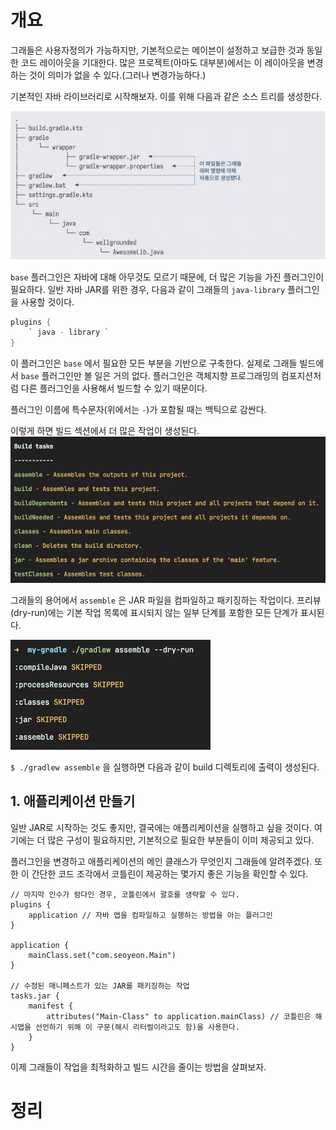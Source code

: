 <!-- Date: 2025-01-27 -->
<!-- Update Date: 2025-01-27 -->
<!-- File ID: 84e0d3f6-bdd3-46e8-a09d-666ded15bfc8 -->
<!-- Author: Seoyeon Jang -->

# 개요

그래들은 사용자정의가 가능하지만, 기본적으로는 메이븐이 설정하고 보급한 것과 동일한 코드 레이아웃을 기대한다. 많은 프로젝트(아마도 대부분)에서는 이 레이아웃을 변경하는 것이 의미가 없을 수 있다.(그러나
변경가능하다.)

기본적인 자바 라이브러리로 시작해보자. 이를 위해 다음과 같은 소스 트리를 생성한다.

![](.11.3.5_빌드_images/2e0a3b45.png)

`base` 플러그인은 자바에 대해 아무것도 모르기 때문에, 더 많은 기능을 가진 플러그인이 필요하다. 일반 자바 JAR를 위한 경우, 다음과 같이 그래들의 `java-library` 플러그인을 사용할 것이다.

```groovy
plugins {
    ` java - library `
}
```

이 플러그인은 `base` 에서 필요한 모든 부분을 기반으로 구축한다. 실제로 그래들 빌드에서 `base` 플러그인만 볼 일은 거의 없다. 플러그인은 객체지향 프로그래밍의 컴포지션처럼 다른 플러그인을 사용해서 빌드할
수 있기 때문이다.

플러그인 이름에 특수문자(위에서는 `-`)가 포함될 때는 백틱으로 감싼다.

이렇게 하면 빌드 섹션에서 더 많은 작업이 생성된다.
![](.11.3.5_빌드_images/39e27c3d.png)

그래들의 용어에서 `assemble` 은 JAR 파일을 컴파일하고 패키징하는 작업이다. 프리뷰(dry-run)에는 기본 작업 목록에 표시되지 않는 일부 단계를 포함한 모든 단계가 표시된다.

![](.11.3.5_빌드_images/96db13ff.png)

`$ ./gradlew assemble` 을 실행하면 다음과 같이 build 디렉토리에 출력이 생성된다.

## 1. 애플리케이션 만들기

일반 JAR로 시작하는 것도 좋지만, 결국에는 애플리케이션을 실행하고 싶을 것이다. 여기에는 더 많은 구성이 필요하지만, 기본적으로 필요한 부분들이 이미 제공되고 있다.

플러그인을 변경하고 애플리케이션의 메인 클래스가 무엇인지 그래들에 알려주겠다. 또한 이 간단한 코드 조각에서 코틀린이 제공하는 몇가지 좋은 기능을 확인할 수 있다.

```text
// 마지막 인수가 람다인 경우, 코틀린에서 괄호를 생략할 수 있다.
plugins {
    application // 자바 앱을 컴파일하고 실행하는 방법을 아는 플러그인
}

application {
    mainClass.set("com.seoyeon.Main")
}

// 수정된 매니페스트가 있는 JAR를 패키징하는 작업
tasks.jar {
    manifest {
        attributes("Main-Class" to application.mainClass) // 코틀린은 해시맵을 선언하기 위해 이 구문(해시 리터럴이라고도 함)을 사용한다.
    }
}
```

이제 그래들이 작업을 최적화하고 빌드 시간을 줄이는 방법을 살펴보자.

# 정리


